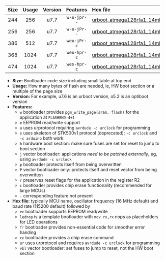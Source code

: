 |Size|Usage|Version|Features|Hex file|
|:-:|:-:|:-:|:-:|:--|
|244|256|u7.7|`w-u-jpr--`|[urboot_atmega128rfa1_14mhz7456_230400bps_lednop_ur_vbl.hex](https://raw.githubusercontent.com/stefanrueger/urboot.hex/main/mcus/atmega128rfa1/fcpu_14mhz7456/230400_bps/urboot_atmega128rfa1_14mhz7456_230400bps_lednop_ur_vbl.hex)|
|256|256|u7.7|`w-u-jPr--`|[urboot_atmega128rfa1_14mhz7456_230400bps_ur_vbl.hex](https://raw.githubusercontent.com/stefanrueger/urboot.hex/main/mcus/atmega128rfa1/fcpu_14mhz7456/230400_bps/urboot_atmega128rfa1_14mhz7456_230400bps_ur_vbl.hex)|
|386|512|u7.7|`weu-jPr-c`|[urboot_atmega128rfa1_14mhz7456_230400bps_ee_lednop_fr_ce_ur_vbl.hex](https://raw.githubusercontent.com/stefanrueger/urboot.hex/main/mcus/atmega128rfa1/fcpu_14mhz7456/230400_bps/urboot_atmega128rfa1_14mhz7456_230400bps_ee_lednop_fr_ce_ur_vbl.hex)|
|368|1024|u7.7|`weu-hpr-c`|[urboot_atmega128rfa1_14mhz7456_230400bps_ee_lednop_fr_ce_ur.hex](https://raw.githubusercontent.com/stefanrueger/urboot.hex/main/mcus/atmega128rfa1/fcpu_14mhz7456/230400_bps/urboot_atmega128rfa1_14mhz7456_230400bps_ee_lednop_fr_ce_ur.hex)|
|474|1024|u7.7|`wes-hpr-c`|[urboot_atmega128rfa1_14mhz7456_230400bps_ee_lednop_fr_ce.hex](https://raw.githubusercontent.com/stefanrueger/urboot.hex/main/mcus/atmega128rfa1/fcpu_14mhz7456/230400_bps/urboot_atmega128rfa1_14mhz7456_230400bps_ee_lednop_fr_ce.hex)|

- **Size:** Bootloader code size including small table at top end
- **Usage:** How many bytes of flash are needed, ie, HW boot section or a multiple of the page size
- **Version:** For example, u7.6 is an urboot version, o5.2 is an optiboot version
- **Features:**
  + `w` bootloader provides `pgm_write_page(sram, flash)` for the application at `FLASHEND-4+1`
  + `e` EEPROM read/write support
  + `u` uses urprotocol requiring `avrdude -c urclock` for programming
  + `s` uses skeleton of STK500v1 protocol (deprecated); `-c urclock` and `-c arduino` both work
  + `h` hardware boot section: make sure fuses are set for reset to jump to boot section
  + `j` vector bootloader: applications *need to be patched externally*, eg, using `avrdude -c urclock`
  + `p` bootloader protects itself from being overwritten
  + `P` vector bootloader only: protects itself and reset vector from being overwritten
  + `r` preserves reset flags for the application in the register R2
  + `c` bootloader provides chip erase functionality (recommended for large MCUs)
  + `-` corresponding feature not present
- **Hex file:** typically MCU name, oscillator frequency (16 MHz default) and baud rate (115200 default) followed by
  + `ee` bootloader supports EEPROM read/write
  + `lednop` is a template bootloader with `mov rx,rx` nops as placeholders for LED operations
  + `fr` bootloader provides non-essential code for smoother error handing
  + `ce` bootloader provides a chip erase command
  + `ur` uses urprotocol and requires `avrdude -c urclock` for programming
  + `vbl` vector bootloader: set fuses to jump to reset, not the HW boot section
